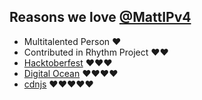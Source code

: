 ## Reasons we love [@MattIPv4](https://github.com/MattIPv4)

* Multitalented Person ❤️
* Contributed in Rhythm Project ❤️❤️
* [Hacktoberfest](https://github.com/digitalocean/hacktoberfest/pull/596) ❤️❤️❤️
* [Digital Ocean](https://github.com/digitalocean) ❤️❤️❤️❤️
* [cdnjs](https://github.com/cdnjs) ❤️❤️❤️❤️❤️

